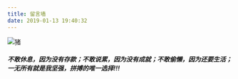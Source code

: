 ```yaml
---
title: 留言墙
date: 2019-01-13 19:40:32
---
```

![猪](/index/cat.jpg)


##### 不敢休息，因为没有存款；不敢说累，因为没有成就；不敢偷懒，因为还要生活；一无所有就是我坚强，拼搏的唯一选择!!!
